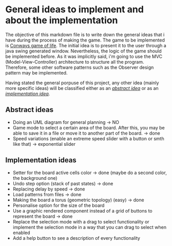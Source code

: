 # General ideas to implement and about the implementation
The objective of this markdown file is to write down the general ideas that i have during the process of making the game.
The game to be implemented is [Conways game of life](https://en.wikipedia.org/wiki/Conway%27s_Game_of_Life).
The initial idea is to present it to the user through a java swing generated window.
Nevertheless, the logic of the game should be implemented before. As it was implicitly said, i'm going to use the
MVC (Model-View-Controller) architecture to structure all the program.
Therefore, some other software patterns such as the Observer design pattern may be implemented.

Having stated the general porpuse of this project, any other idea (mainly more specific ideas) will be classified either as an [*abstract idea*](https://github.com/Jaimepas77/The-game-of-life/edit/main/ideas.md#abstract-ideas) or as an [*implementation idea*](https://github.com/Jaimepas77/The-game-of-life/edit/main/ideas.md#implementation-ideas).

## Abstract ideas

- Doing an UML diagram for general planning -> NO
- Game mode to select a certain area of the board. After this, you may be able to save it in a file or move it to another part of the board. -> done
- Speed variations (enable an extreme speed slider with a button or smth like that) -> exponential slider

## Implementation ideas

- Setter for the board active cells color -> done (maybe do a second color, the background one)
- Undo step option (stack of past states) -> done
- Replacing delay by speed -> done
- Load patterns from files -> done
- Making the board a torus (geometric topology) (easy) -> done
- Personalise option for the size of the board
- Use a graphic rendered component instead of a grid of buttons to represent the board -> done
- Replace the selection mode with a drag to select functionality or implement the selection mode in a way that you can drag to select when enabled
- Add a help button to see a description of every functionality
